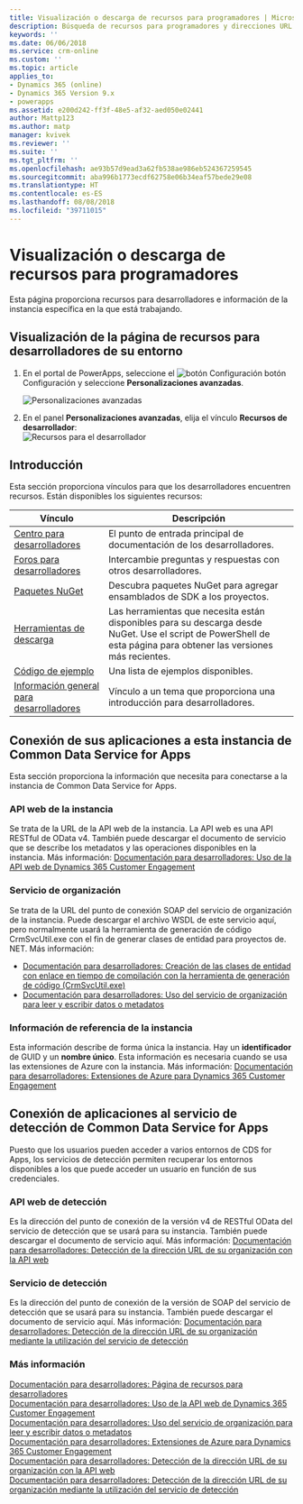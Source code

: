 ```yaml
---
title: Visualización o descarga de recursos para programadores | Microsoft Docs
description: Búsqueda de recursos para programadores y direcciones URL de punto de conexión de servicio
keywords: ''
ms.date: 06/06/2018
ms.service: crm-online
ms.custom: ''
ms.topic: article
applies_to:
- Dynamics 365 (online)
- Dynamics 365 Version 9.x
- powerapps
ms.assetid: e200d242-ff3f-48e5-af32-aed050e02441
author: Mattp123
ms.author: matp
manager: kvivek
ms.reviewer: ''
ms.suite: ''
ms.tgt_pltfrm: ''
ms.openlocfilehash: ae93b57d9ead3a62fb538ae986eb524367259545
ms.sourcegitcommit: aba996b1773ecdf62758e06b34eaf57bede29e08
ms.translationtype: HT
ms.contentlocale: es-ES
ms.lasthandoff: 08/08/2018
ms.locfileid: "39711015"
---
```

<!-- TODO: The Developer Resources page have to be updated to match this page -->

# <a name="view-or-download-developer-resources"></a>Visualización o descarga de recursos para programadores

Esta página proporciona recursos para desarrolladores e información de la instancia específica en la que está trabajando. 

## <a name="view-the-developer-resources-page-for-your-environment"></a>Visualización de la página de recursos para desarrolladores de su entorno

1. En el portal de PowerApps, seleccione el ![botón Configuración](../../administrator/media/settings-button-nav-bar.png) botón Configuración y seleccione **Personalizaciones avanzadas**.

    ![Personalizaciones avanzadas](media/advanced-customizations-menu.png)

1. En el panel **Personalizaciones avanzadas**, elija el vínculo **Recursos de desarrollador**:<br />![Recursos para el desarrollador](media/developer-resources-link.png)

## <a name="getting-started"></a>Introducción 

Esta sección proporciona vínculos para que los desarrolladores encuentren recursos. Están disponibles los siguientes recursos:


|Vínculo |Descripción|
|---------|---------|
|[Centro para desarrolladores](https://go.microsoft.com/fwlink/?LinkId=551006)|El punto de entrada principal de documentación de los desarrolladores.|
|[Foros para desarrolladores](https://go.microsoft.com/fwlink/?LinkId=550993)|Intercambie preguntas y respuestas con otros desarrolladores.|
|[Paquetes NuGet](https://go.microsoft.com/fwlink/?LinkId=550994)|Descubra paquetes NuGet para agregar ensamblados de SDK a los proyectos.|
|[Herramientas de descarga](https://go.microsoft.com/fwlink/?LinkID=512122)|Las herramientas que necesita están disponibles para su descarga desde NuGet. Use el script de PowerShell de esta página para obtener las versiones más recientes.|
|[Código de ejemplo](https://go.microsoft.com/fwlink/?LinkId=553007)|Una lista de ejemplos disponibles.|
|[Información general para desarrolladores](https://go.microsoft.com/fwlink/?LinkId=550995)|Vínculo a un tema que proporciona una introducción para desarrolladores.|

<!-- TODO update 512122 to go to https://docs.microsoft.com/dynamics365/customer-engagement/developer/download-tools-nuget -->


## <a name="connect-your-apps-to-this-instance-of-common-data-service-for-apps"></a>Conexión de sus aplicaciones a esta instancia de Common Data Service for Apps

Esta sección proporciona la información que necesita para conectarse a la instancia de Common Data Service for Apps.

### <a name="instance-web-api"></a>API web de la instancia

Se trata de la URL de la API web de la instancia. La API web es una API RESTful de OData v4. También puede descargar el documento de servicio que se describe los metadatos y las operaciones disponibles en la instancia. Más información: [Documentación para desarrolladores: Uso de la API web de Dynamics 365 Customer Engagement](/dynamics365/customer-engagement/developer/use-microsoft-dynamics-365-web-api)

### <a name="organization-service"></a>Servicio de organización

Se trata de la URL del punto de conexión SOAP del servicio de organización de la instancia.
Puede descargar el archivo WSDL de este servicio aquí, pero normalmente usará la herramienta de generación de código CrmSvcUtil.exe con el fin de generar clases de entidad para proyectos de. NET. Más información: 
- [Documentación para desarrolladores: Creación de las clases de entidad con enlace en tiempo de compilación con la herramienta de generación de código (CrmSvcUtil.exe)](/dynamics365/customer-engagement/developer/org-service/create-early-bound-entity-classes-code-generation-tool)
- [Documentación para desarrolladores: Uso del servicio de organización para leer y escribir datos o metadatos](/dynamics365/customer-engagement/developer/org-service/use-organization-service-read-write-data-metadata)

### <a name="instance-reference-information"></a>Información de referencia de la instancia

Esta información describe de forma única la instancia. Hay un **identificador** de GUID y un **nombre único**.
Esta información es necesaria cuando se usa las extensiones de Azure con la instancia.
Más información: [Documentación para desarrolladores: Extensiones de Azure para Dynamics 365 Customer Engagement](/dynamics365/customer-engagement/developer/azure-extensions)

## <a name="connect-your-apps-to-the-common-data-service-for-apps-discovery-service"></a>Conexión de aplicaciones al servicio de detección de Common Data Service for Apps

Puesto que los usuarios pueden acceder a varios entornos de CDS for Apps, los servicios de detección permiten recuperar los entornos disponibles a los que puede acceder un usuario en función de sus credenciales.

### <a name="discovery-web-api"></a>API web de detección

Es la dirección del punto de conexión de la versión v4 de RESTful OData del servicio de detección que se usará para su instancia. También puede descargar el documento de servicio aquí.
Más información: [Documentación para desarrolladores: Detección de la dirección URL de su organización con la API web](/dynamics365/customer-engagement/developer/webapi/discover-url-organization-web-api)


### <a name="discovery-service"></a>Servicio de detección

Es la dirección del punto de conexión de la versión de SOAP del servicio de detección que se usará para su instancia. También puede descargar el documento de servicio aquí.
Más información: [Documentación para desarrolladores: Detección de la dirección URL de su organización mediante la utilización del servicio de detección](/dynamics365/customer-engagement/developer/org-service/discover-url-organization-organization-service)
  
### <a name="more-information"></a>Más información

[Documentación para desarrolladores: Página de recursos para desarrolladores](/dynamics365/customer-engagement/developer/developer-resources-page)<br />
[Documentación para desarrolladores: Uso de la API web de Dynamics 365 Customer Engagement](/dynamics365/customer-engagement/developer/use-microsoft-dynamics-365-web-api)<br />
[Documentación para desarrolladores: Uso del servicio de organización para leer y escribir datos o metadatos](/dynamics365/customer-engagement/developer/org-service/use-organization-service-read-write-data-metadata)<br />
[Documentación para desarrolladores: Extensiones de Azure para Dynamics 365 Customer Engagement](/dynamics365/customer-engagement/developer/azure-extensions)<br />
[Documentación para desarrolladores: Detección de la dirección URL de su organización con la API web](/dynamics365/customer-engagement/developer/webapi/discover-url-organization-web-api)<br />
[Documentación para desarrolladores: Detección de la dirección URL de su organización mediante la utilización del servicio de detección](/dynamics365/customer-engagement/developer/org-service/discover-url-organization-organization-service)
  

